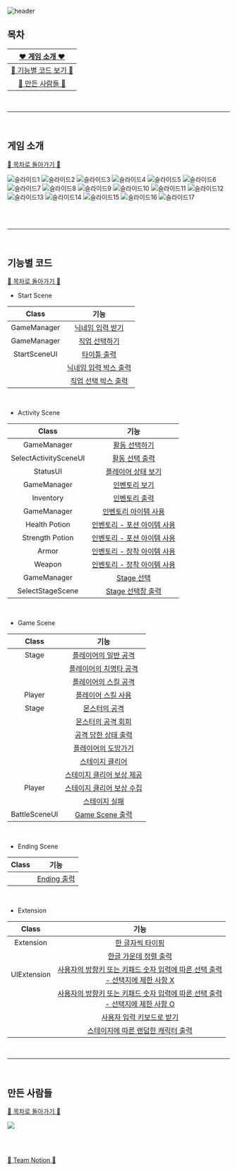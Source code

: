 
![header](https://capsule-render.vercel.app/api?type=waving&color=auto&customColorList=15&height=300&section=header&text=FINDING%20POTATO&fontSize=90&fontColor=FFDF91)

## 목차

| [❤ 게임 소개 ❤](#게임-소개) |
| :---: |
| [💛 기능별 코드 보기 💛](#기능별-코드) |
| [💚 만든 사람들 💚](#만든-사람들) |

<br>

* * *

<br>

## 게임 소개

[💜 목차로 돌아가기 💜](#목차)

![슬라이드1](https://github.com/j-miiin/B9_Finding_Potato/assets/62470991/4acca826-eda1-467d-8451-e8955eb4eccc)
![슬라이드2](https://github.com/j-miiin/B9_Finding_Potato/assets/62470991/d35604db-ce15-4e21-854c-1733784ae855)
![슬라이드3](https://github.com/j-miiin/B9_Finding_Potato/assets/62470991/4768b96c-874e-4e0c-b673-84fe163278bf)
![슬라이드4](https://github.com/j-miiin/B9_Finding_Potato/assets/62470991/d24e125d-03b8-47d1-9c79-6595028b7cbd)
![슬라이드5](https://github.com/j-miiin/B9_Finding_Potato/assets/62470991/6c2d1d73-146d-4c5d-806a-eacf752b2d49)
![슬라이드6](https://github.com/j-miiin/B9_Finding_Potato/assets/62470991/3735c2e1-38e9-4c9d-b114-9620c3d3e639)
![슬라이드7](https://github.com/j-miiin/B9_Finding_Potato/assets/62470991/9d27c178-e813-477d-852f-6b4937b5b566)
![슬라이드8](https://github.com/j-miiin/B9_Finding_Potato/assets/62470991/84083e81-8937-4252-aabc-02caf13498c4)
![슬라이드9](https://github.com/j-miiin/B9_Finding_Potato/assets/62470991/78c943d7-58b2-49d4-bba6-9cea2b2beef9)
![슬라이드10](https://github.com/j-miiin/B9_Finding_Potato/assets/62470991/33314f93-df11-41ac-b8f8-20642b3c8ad4)
![슬라이드11](https://github.com/j-miiin/B9_Finding_Potato/assets/62470991/7e0ec610-7414-47b1-a734-0ede272953f5)
![슬라이드12](https://github.com/j-miiin/B9_Finding_Potato/assets/62470991/a195776b-7374-4cd2-ac2b-48e713e080ce)
![슬라이드13](https://github.com/j-miiin/B9_Finding_Potato/assets/62470991/ee1f66f4-2d0c-4836-b66f-95ea8f0b0044)
![슬라이드14](https://github.com/j-miiin/B9_Finding_Potato/assets/62470991/8c7b64f6-f86a-4b07-8580-5e2e9fe11ec9)
![슬라이드15](https://github.com/j-miiin/B9_Finding_Potato/assets/62470991/35652987-c5af-4a7d-8027-be5f202cc806)
![슬라이드16](https://github.com/j-miiin/B9_Finding_Potato/assets/62470991/0d02756f-3711-4d47-b51e-1af9a5c36382)
![슬라이드17](https://github.com/j-miiin/B9_Finding_Potato/assets/62470991/ab45ca5f-f22d-4339-8a49-02ddf53d8b42)

<br>

<br>

* * *

<br>

## 기능별 코드

[💜 목차로 돌아가기 💜](#목차)

- Start Scene

| Class | 기능 |
| :---: | :---: |
| GameManager | [닉네임 입력 받기](https://github.com/j-miiin/B9_Finding_Potato/blob/7d1641462b05fef6dac8c78916111248f01344b1/FindingPotato/FindingPotato/Program.cs#L134) |
| GameManager | [직업 선택하기](https://github.com/j-miiin/B9_Finding_Potato/blob/7d1641462b05fef6dac8c78916111248f01344b1/FindingPotato/FindingPotato/Program.cs#L139) |
| StartSceneUI | [타이틀 출력](https://github.com/j-miiin/B9_Finding_Potato/blob/7d1641462b05fef6dac8c78916111248f01344b1/FindingPotato/FindingPotato/UI/StartSceneUI.cs#L12-L49) |
| | [닉네임 입력 박스 출력](https://github.com/j-miiin/B9_Finding_Potato/blob/7d1641462b05fef6dac8c78916111248f01344b1/FindingPotato/FindingPotato/UI/StartSceneUI.cs#L51-L91) |
| | [직업 선택 박스 출력](https://github.com/j-miiin/B9_Finding_Potato/blob/7d1641462b05fef6dac8c78916111248f01344b1/FindingPotato/FindingPotato/UI/StartSceneUI.cs#L93-L124) |

<br>

- Activity Scene

| Class | 기능 |
| :---: | :---: |
| GameManager | [활동 선택하기](https://github.com/j-miiin/B9_Finding_Potato/blob/7d1641462b05fef6dac8c78916111248f01344b1/FindingPotato/FindingPotato/Program.cs#L151-L161) |
| SelectActivitySceneUI | [활동 선택 출력](https://github.com/j-miiin/B9_Finding_Potato/blob/7d1641462b05fef6dac8c78916111248f01344b1/FindingPotato/FindingPotato/UI/SelectActivitySceneUI.cs#L10-L31) |
| StatusUI | [플레이어 상태 보기](https://github.com/j-miiin/B9_Finding_Potato/blob/7d1641462b05fef6dac8c78916111248f01344b1/FindingPotato/FindingPotato/UI/StatusUI.cs#L10-L118) |
| GameManager | [인벤토리 보기](https://github.com/j-miiin/B9_Finding_Potato/blob/7d1641462b05fef6dac8c78916111248f01344b1/FindingPotato/FindingPotato/Program.cs#L208-L226) |
| Inventory | [인벤토리 출력](https://github.com/j-miiin/B9_Finding_Potato/blob/7d1641462b05fef6dac8c78916111248f01344b1/FindingPotato/FindingPotato/Inventory/Inventory.cs#L31-L174) |
| GameManager | [인벤토리 아이템 사용](https://github.com/j-miiin/B9_Finding_Potato/blob/7d1641462b05fef6dac8c78916111248f01344b1/FindingPotato/FindingPotato/Program.cs#L228-L246) |
| Health Potion | [인벤토리 - 포션 아이템 사용](https://github.com/j-miiin/B9_Finding_Potato/blob/60a650202150babcdccde13640c27818e5a21287/FindingPotato/FindingPotato/Item/HealthPotion.cs#L28-L61) |
| Strength Potion | [인벤토리 - 포션 아이템 사용](https://github.com/j-miiin/B9_Finding_Potato/blob/60a650202150babcdccde13640c27818e5a21287/FindingPotato/FindingPotato/Item/StrengthPotion.cs#L28-L47) |
| Armor | [인벤토리 - 장착 아이템 사용](https://github.com/j-miiin/B9_Finding_Potato/blob/60a650202150babcdccde13640c27818e5a21287/FindingPotato/FindingPotato/Item/Armor.cs#L29-L75) |
| Weapon | [인벤토리 - 장착 아이템 사용](https://github.com/j-miiin/B9_Finding_Potato/blob/60a650202150babcdccde13640c27818e5a21287/FindingPotato/FindingPotato/Item/Weapon.cs#L29-L76) |
| GameManager | [Stage 선택](https://github.com/j-miiin/B9_Finding_Potato/blob/7d1641462b05fef6dac8c78916111248f01344b1/FindingPotato/FindingPotato/Program.cs#L177-L204) |
| SelectStageScene | [Stage 선택창 출력](https://github.com/j-miiin/B9_Finding_Potato/blob/7d1641462b05fef6dac8c78916111248f01344b1/FindingPotato/FindingPotato/UI/SelectStageScene.cs#L12-L31) |

<br>

- Game Scene

| Class | 기능 |
| :---: | :---: |
| Stage | [플레이어의 일반 공격](https://github.com/j-miiin/B9_Finding_Potato/blob/7d1641462b05fef6dac8c78916111248f01344b1/FindingPotato/FindingPotato/Stage/Stage.cs#L175C1-L232) |
| | [플레이어의 치명타 공격](https://github.com/j-miiin/B9_Finding_Potato/blob/7d1641462b05fef6dac8c78916111248f01344b1/FindingPotato/FindingPotato/Stage/Stage.cs#L199-L205) |
| | [플레이어의 스킬 공격](https://github.com/j-miiin/B9_Finding_Potato/blob/7d1641462b05fef6dac8c78916111248f01344b1/FindingPotato/FindingPotato/Stage/Stage.cs#L291-L399) |
| Player | [플레이어 스킬 사용](https://github.com/j-miiin/B9_Finding_Potato/blob/7d1641462b05fef6dac8c78916111248f01344b1/FindingPotato/FindingPotato/Character/Player.cs#L135-L150) |
| Stage | [몬스터의 공격](https://github.com/j-miiin/B9_Finding_Potato/blob/7d1641462b05fef6dac8c78916111248f01344b1/FindingPotato/FindingPotato/Stage/Stage.cs#L243-L289) |
| | [몬스터의 공격 회피](https://github.com/j-miiin/B9_Finding_Potato/blob/7d1641462b05fef6dac8c78916111248f01344b1/FindingPotato/FindingPotato/Stage/Stage.cs#L192-L193) |
| | [공격 당한 상태 출력](https://github.com/j-miiin/B9_Finding_Potato/blob/60a650202150babcdccde13640c27818e5a21287/FindingPotato/FindingPotato/Stage/Stage.cs#L51C1-L102) |
| | [플레이어의 도망가기](https://github.com/j-miiin/B9_Finding_Potato/blob/7d1641462b05fef6dac8c78916111248f01344b1/FindingPotato/FindingPotato/Stage/Stage.cs#L401-L421) |
| | [스테이지 클리어](https://github.com/j-miiin/B9_Finding_Potato/blob/7d1641462b05fef6dac8c78916111248f01344b1/FindingPotato/FindingPotato/Stage/Stage.cs#L431-L467) |
| | [스테이지 클리어 보상 제공](https://github.com/j-miiin/B9_Finding_Potato/blob/60a650202150babcdccde13640c27818e5a21287/FindingPotato/FindingPotato/Stage/Stage.cs#L494-L519) |
| Player | [스테이지 클리어 보상 수집](https://github.com/j-miiin/B9_Finding_Potato/blob/60a650202150babcdccde13640c27818e5a21287/FindingPotato/FindingPotato/Character/Player.cs#L152-L163) |
| | [스테이지 실패](https://github.com/j-miiin/B9_Finding_Potato/blob/7d1641462b05fef6dac8c78916111248f01344b1/FindingPotato/FindingPotato/Stage/Stage.cs#L468-L471) |
| BattleSceneUI | [Game Scene 출력](https://github.com/j-miiin/B9_Finding_Potato/blob/7d1641462b05fef6dac8c78916111248f01344b1/FindingPotato/FindingPotato/UI/BattleSceneUI.cs#L14-L55) |


<br>

- Ending Scene

| Class | 기능 |
| :---: | :---: |
| | [Ending 출력](https://github.com/j-miiin/B9_Finding_Potato/blob/7d1641462b05fef6dac8c78916111248f01344b1/FindingPotato/FindingPotato/UI/EndingScene.cs#L11-L174) |

<br>

- Extension

| Class | 기능 |
| :---: | :---: |
| Extension | [한 글자씩 타이핑](https://github.com/j-miiin/B9_Finding_Potato/blob/a9b07d81270197ae5d9174052598cbf339b050d5/FindingPotato/FindingPotato/Extension/Extension.cs#L9-L18) |
| | [한글 가운데 정렬 출력](https://github.com/j-miiin/B9_Finding_Potato/blob/a9b07d81270197ae5d9174052598cbf339b050d5/FindingPotato/FindingPotato/Extension/Extension.cs#L59-L65) |
| UIExtension | [사용자의 방향키 또는 키패드 숫자 입력에 따른 선택 출력<br>- 선택지에 제한 사항 X](https://github.com/j-miiin/B9_Finding_Potato/blob/60a650202150babcdccde13640c27818e5a21287/FindingPotato/FindingPotato/UI/UIExtension.cs#L14-L65) |
| | [사용자의 방향키 또는 키패드 숫자 입력에 따른 선택 출력<br>- 선택지에 제한 사항 O ](https://github.com/j-miiin/B9_Finding_Potato/blob/60a650202150babcdccde13640c27818e5a21287/FindingPotato/FindingPotato/UI/UIExtension.cs#L67-L126) |
| | [사용자 입력 키보드로 받기](https://github.com/j-miiin/B9_Finding_Potato/blob/60a650202150babcdccde13640c27818e5a21287/FindingPotato/FindingPotato/UI/UIExtension.cs#L196-L237) |
| | [스테이지에 따른 랜덤한 캐릭터 출력](https://github.com/j-miiin/B9_Finding_Potato/blob/60a650202150babcdccde13640c27818e5a21287/FindingPotato/FindingPotato/UI/UIExtension.cs#L264-L275) |


<br>

* * * 

<br>

## 만든 사람들

[💜 목차로 돌아가기 💜](#목차)

<a href="https://github.com/j-miiin/B9_Finding_Potato/graphs/contributors">
  <img src="https://contrib.rocks/image?repo=j-miiin/B9_Finding_Potato" />
</a>

<br><br>

<a href="https://www.notion.so/B09-0081903c2cf346e897207964e3e177ee">🤍 Team Notion 🤍</a>

<br><br>
